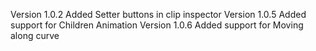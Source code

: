 Version 1.0.2
Added Setter buttons in clip inspector
Version 1.0.5
Added support for Children Animation
Version 1.0.6
Added support for Moving along curve